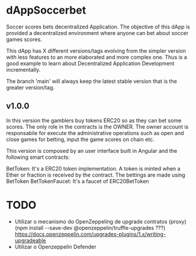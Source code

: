 # dAppSoccerbet

Soccer scores bets decentralized Application. The objective of this dApp is provided a decentralized environment where anyone can bet about soccer games scores.

This dApp has X different versions/tags evolving from the simpler version with less features to an more elaborated and more complex one. Thus is a good example to learn about Decentralized Application Development incrementally.

The branch 'main' will always keep the latest stable version that is the greater version/tag.

## v1.0.0

In this version the gamblers buy tokens ERC20 so as they can bet some scores. The only role in the contracts is the OWNER. The owner account is responsabile for execute the administrative operations such as open and close games for betting, input the game scores on chain etc.

This version is composed by an user interface built in Angular and the following smart contracts:

BetToken: It's a ERC20 token implementation. A token is minted when a Ether or fraction is received by the contract. The bettings are made using BetToken
BetTokenFaucet: It's a faucet of ERC20BetToken

# TODO

- Utilizar o mecanismo do OpenZeppeling de upgrade contratos (proxy) (npm install --save-dev @openzeppelin/truffle-upgrades
  ???) https://docs.openzeppelin.com/upgrades-plugins/1.x/writing-upgradeable
- Utilizar o Openzeppelin Defender
